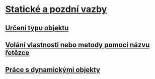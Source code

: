 # [Statické a pozdní vazby](index.md)
## [Určení typu objektu](determining-object-type.md)
## [Volání vlastnosti nebo metody pomocí názvu řetězce](calling-a-property-or-method-using-a-string-name.md)
## [Práce s dynamickými objekty](working-with-dynamic-objects.md)